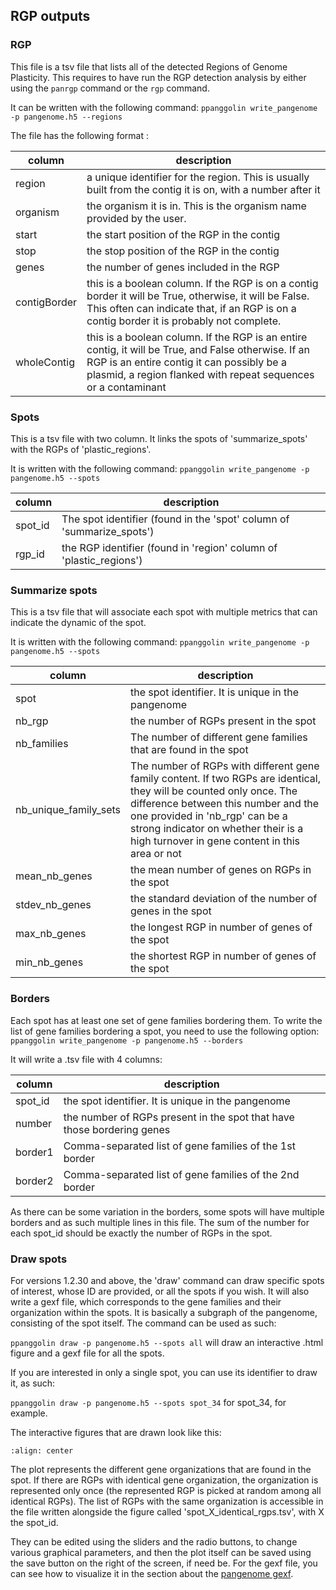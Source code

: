 ## RGP outputs

### RGP

This file is a tsv file that lists all of the detected Regions of Genome Plasticity. This requires to have run the RGP detection analysis by either using the `panrgp` command or the `rgp` command.

It can be written with the following command:
`ppanggolin write_pangenome -p pangenome.h5 --regions`

The file has the following format :

| column | description |
|--------|-------------|
| region | a unique identifier for the region. This is usually built from the contig it is on, with a number after it|
|organism| the organism it is in. This is the organism name provided by the user.|
|start| the start position of the RGP in the contig|
|stop| the stop position of the RGP in the contig|
|genes| the number of genes included in the RGP|
|contigBorder| this is a boolean column. If the RGP is on a contig border it will be True, otherwise, it will be False. This often can indicate that, if an RGP is on a contig border it is probably not complete.|
|wholeContig| this is a boolean column. If the RGP is an entire contig, it will be True, and False otherwise. If an RGP is an entire contig it can possibly be a plasmid, a region flanked with repeat sequences or a contaminant|

### Spots

This is a tsv file with two column. It links the spots of 'summarize_spots' with the RGPs of 'plastic_regions'.

It is written with the following command:
`ppanggolin write_pangenome -p pangenome.h5 --spots`

|column|description|
|------|------------|
|spot_id| The spot identifier (found in the 'spot' column of 'summarize_spots')|
|rgp_id| the RGP identifier (found in 'region' column of 'plastic_regions')|

### Summarize spots

This is a tsv file that will associate each spot with multiple metrics that can indicate the dynamic of the spot.

It is written with the following command:
`ppanggolin write_pangenome -p pangenome.h5 --spots`

|column| description|
|-------|------------|
|spot| the spot identifier. It is unique in the pangenome|
|nb_rgp| the number of RGPs present in the spot|
|nb_families| The number of different gene families that are found in the spot|
|nb_unique_family_sets| The number of RGPs with different gene family content. If two RGPs are identical, they will be counted only once. The difference between this number and the one provided in 'nb_rgp' can be a strong indicator on whether their is a high turnover in gene content in this area or not|
|mean_nb_genes| the mean number of genes on RGPs in the spot|
|stdev_nb_genes| the standard deviation of the number of genes in the spot|
|max_nb_genes| the longest RGP in number of genes of the spot|
|min_nb_genes| the shortest RGP in number of genes of the spot|

### Borders

Each spot has at least one set of gene families bordering them. To write the list of gene families bordering a spot, you need to use the following option:
`ppanggolin write_pangenome -p pangenome.h5 --borders`

It will write a .tsv file with 4 columns:

|column| description|
|-------|------------|
|spot_id| the spot identifier. It is unique in the pangenome|
|number| the number of RGPs present in the spot that have those bordering genes|
|border1| Comma-separated list of gene families of the 1st border|
|border2| Comma-separated list of gene families of the 2nd border|

As there can be some variation in the borders, some spots will have multiple borders and as such multiple lines in this file.
The sum of the number for each spot_id should be exactly the number of RGPs in the spot.

### Draw spots

For versions 1.2.30 and above, the 'draw' command can draw specific spots of interest, whose ID are provided, or all the spots if you wish.
It will also write a gexf file, which corresponds to the gene families and their organization within the spots. It is basically a subgraph of the pangenome, consisting of the spot itself.
The command can be used as such:

`ppanggolin draw -p pangenome.h5 --spots all` will draw an interactive .html figure and a gexf file for all the spots.

If you are interested in only a single spot, you can use its identifier to draw it, as such:

`ppanggolin draw -p pangenome.h5 --spots spot_34` for spot_34, for example.

The interactive figures that are drawn look like this:

```{image} ../../_static/drawspot_example.png
:align: center
```



The plot represents the different gene organizations that are found in the spot. If there are RGPs with identical gene organization, the organization is represented only once (the represented RGP is picked at random among all identical RGPs). The list of RGPs with the same organization is accessible in the file written alongside the figure called 'spot_X_identical_rgps.tsv', with X the spot_id.

They can be edited using the sliders and the radio buttons, to change various graphical parameters, and then the plot itself can be saved using the save button on the right of the screen, if need be.
For the gexf file, you can see how to visualize it in the section about the [pangenome gexf](../PangenomeAnalyses/pangenomeGraphOut.md#pangenome-graph-output).